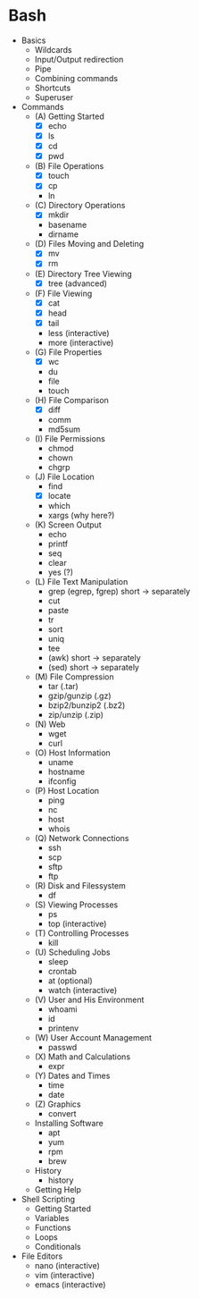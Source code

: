 # Bash

- Basics
  - Wildcards
  - Input/Output redirection
  - Pipe
  - Combining commands
  - Shortcuts
  - Superuser
- Commands
  - (A) Getting Started
    - [x] echo
    - [x] ls
    - [x] cd
    - [x] pwd
  - (B) File Operations
    - [x] touch
    - [x] cp
    - ln
  - (C) Directory Operations
    - [x] mkdir
    - basename
    - dirname 
  - (D) Files Moving and Deleting
    - [x] mv
    - [x] rm
  - (E) Directory Tree Viewing
    - [x] tree (advanced)
  - (F) File Viewing
    - [x] cat
    - [x] head
    - [x] tail
    - less (interactive)
    - more (interactive)
  - (G) File Properties
    - [x] wc
    - du
    - file
    - touch
  - (H) File Comparison 
    - [x] diff
    - comm
    - md5sum 
  - (I) File Permissions
    - chmod
    - chown
    - chgrp
  - (J) File Location
    - find
    - [x] locate
    - which
    - xargs (why here?)
  - (K) Screen Output
    - echo
    - printf
    - seq
    - clear
    - yes (?)
  - (L) File Text Manipulation
    - grep (egrep, fgrep) short -> separately 
    - cut
    - paste
    - tr
    - sort
    - uniq
    - tee
    - (awk) short -> separately 
    - (sed) short -> separately 
  - (M) File Compression
    - tar (.tar)
    - gzip/gunzip (.gz)
    - bzip2/bunzip2 (.bz2)
    - zip/unzip (.zip)
  - (N) Web
    - wget
    - curl
  - (O) Host Information
    - uname
    - hostname
    - ifconfig
  - (P) Host Location
    - ping
    - nc
    - host
    - whois
  - (Q) Network Connections
    - ssh
    - scp
    - sftp
    - ftp
  - (R) Disk and Filessystem
    - df
  - (S) Viewing Processes
    - ps
    - top (interactive)
  - (T) Controlling Processes
    - kill
  - (U) Scheduling Jobs
    - sleep
    - crontab
    - at (optional)
    - watch (interactive)
  - (V) User and His Environment
    - whoami
    - id
    - printenv
  - (W) User Account Management
    - passwd
  - (X) Math and Calculations
    - expr
  - (Y) Dates and Times
    - time
    - date
  - (Z) Graphics
    - convert
  - Installing Software
    - apt
    - yum
    - rpm
    - brew
  - History
    - history
  - Getting Help
- Shell Scripting
  - Getting Started
  - Variables
  - Functions
  - Loops
  - Conditionals
- File Editors
  - nano  (interactive)
  - vim   (interactive)
  - emacs (interactive)
   